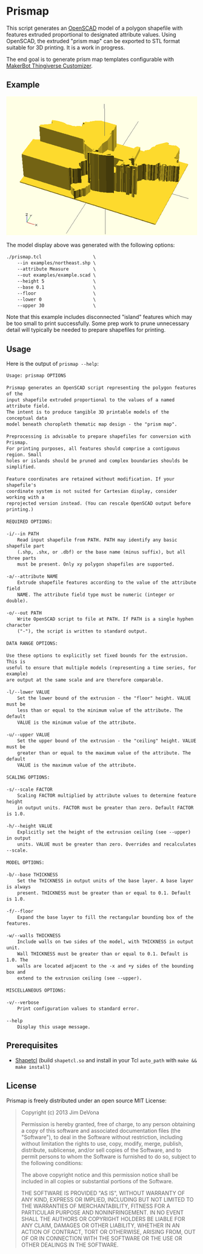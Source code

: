 # Prismap

This script generates an [OpenSCAD](http://www.openscad.org/) model of a polygon shapefile with features extruded proportional to designated attribute values. Using OpenSCAD, the extruded "prism map" can be exported to STL format suitable for 3D printing. It is a work in progress.

The end goal is to generate prism map templates configurable with [MakerBot Thingiverse Customizer](http://www.thingiverse.com/apps/customizer).

## Example

![example prismap model](examples/screenshot.png)

The model display above was generated with the following options:

	./prismap.tcl                   \
	    --in examples/northeast.shp \
	    --attribute Measure         \
	    --out examples/example.scad \
	    --height 5                  \
	    --base 0.1                  \
	    --floor                     \
	    --lower 0                   \
	    --upper 30                  \

Note that this example includes disconnected "island" features which may be too small to print successfully. Some prep work to prune unnecessary detail will typically be needed to prepare shapefiles for printing.

## Usage

Here is the output of `prismap --help`:

	Usage: prismap OPTIONS
	
	Prismap generates an OpenSCAD script representing the polygon features of the
	input shapefile extruded proportional to the values of a named attribute field.
	The intent is to produce tangible 3D printable models of the conceptual data
	model beneath choropleth thematic map design - the "prism map".
	
	Preprocessing is advisable to prepare shapefiles for conversion with Prismap.
	For printing purposes, all features should comprise a contiguous region. Small
	holes or islands should be pruned and complex boundaries shoulds be simplified.
	
	Feature coordinates are retained without modification. If your shapefile's
	coordinate system is not suited for Cartesian display, consider working with a
	reprojected version instead. (You can rescale OpenSCAD output before printing.)
	
	REQUIRED OPTIONS:
	
	-i/--in PATH
		Read input shapefile from PATH. PATH may identify any basic shapefile part
		(.shp, .shx, or .dbf) or the base name (minus suffix), but all three parts
		must be present. Only xy polygon shapefiles are supported.
	
	-a/--attribute NAME
		Extrude shapefile features according to the value of the attribute field
		NAME. The attribute field type must be numeric (integer or double).
	
	-o/--out PATH
		Write OpenSCAD script to file at PATH. If PATH is a single hyphen character
		("-"), the script is written to standard output.
	
	DATA RANGE OPTIONS:
	
	Use these options to explicitly set fixed bounds for the extrusion. This is
	useful to ensure that multiple models (representing a time series, for example)
	are output at the same scale and are therefore comparable.
	
	-l/--lower VALUE
		Set the lower bound of the extrusion - the "floor" height. VALUE must be
		less than or equal to the minimum value of the attribute. The default
		VALUE is the minimum value of the attribute.
	
	-u/--upper VALUE
		Set the upper bound of the extrusion - the "ceiling" height. VALUE must be
		greater than or equal to the maximum value of the attribute. The default
		VALUE is the maximum value of the attribute.
	
	SCALING OPTIONS:
	
	-s/--scale FACTOR
		Scaling FACTOR multiplied by attribute values to determine feature height
		in output units. FACTOR must be greater than zero. Default FACTOR is 1.0.
	
	-h/--height VALUE
		Explicitly set the height of the extrusion ceiling (see --upper) in output
		units. VALUE must be greater than zero. Overrides and recalculates --scale.
	
	MODEL OPTIONS:
	
	-b/--base THICKNESS
		Set the THICKNESS in output units of the base layer. A base layer is always
		present. THICKNESS must be greater than or equal to 0.1. Default is 1.0.
	
	-f/--floor
		Expand the base layer to fill the rectangular bounding box of the features.
	
	-w/--walls THICKNESS
		Include walls on two sides of the model, with THICKNESS in output unit. 
		Wall THICKNESS must be greater than or equal to 0.1. Default is 1.0. The
		walls are located adjacent to the -x and +y sides of the bounding box and
		extend to the extrusion ceiling (see --upper).
	
	MISCELLANEOUS OPTIONS:
	
	-v/--verbose
		Print configuration values to standard error.
	
	--help
		Display this usage message.

## Prerequisites

- [Shapetcl](https://github.com/anoved/Shapetcl/) (build `shapetcl.so` and install in your Tcl `auto_path` with `make && make install`)

## License

Prismap is freely distributed under an open source MIT License:

> Copyright (c) 2013 Jim DeVona
> 
> Permission is hereby granted, free of charge, to any person obtaining a copy of
> this software and associated documentation files (the "Software"), to deal in
> the Software without restriction, including without limitation the rights to
> use, copy, modify, merge, publish, distribute, sublicense, and/or sell copies of
> the Software, and to permit persons to whom the Software is furnished to do so,
> subject to the following conditions:
> 
> The above copyright notice and this permission notice shall be included in all
> copies or substantial portions of the Software.
> 
> THE SOFTWARE IS PROVIDED "AS IS", WITHOUT WARRANTY OF ANY KIND, EXPRESS OR
> IMPLIED, INCLUDING BUT NOT LIMITED TO THE WARRANTIES OF MERCHANTABILITY, FITNESS
> FOR A PARTICULAR PURPOSE AND NONINFRINGEMENT. IN NO EVENT SHALL THE AUTHORS OR
> COPYRIGHT HOLDERS BE LIABLE FOR ANY CLAIM, DAMAGES OR OTHER LIABILITY, WHETHER
> IN AN ACTION OF CONTRACT, TORT OR OTHERWISE, ARISING FROM, OUT OF OR IN
> CONNECTION WITH THE SOFTWARE OR THE USE OR OTHER DEALINGS IN THE SOFTWARE.

